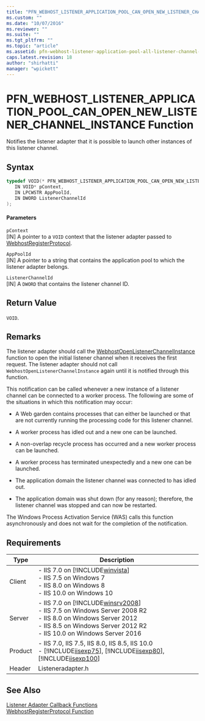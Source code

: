 ```yaml
---
title: "PFN_WEBHOST_LISTENER_APPLICATION_POOL_CAN_OPEN_NEW_LISTENER_CHANNEL_INSTANCE Function | Microsoft Docs"
ms.custom: ""
ms.date: "10/07/2016"
ms.reviewer: ""
ms.suite: ""
ms.tgt_pltfrm: ""
ms.topic: "article"
ms.assetid: pfn-webhost-listener-application-pool-all-listener-channel-instance-function
caps.latest.revision: 18
author: "shirhatti"
manager: "wpickett"
---
```

# PFN_WEBHOST_LISTENER_APPLICATION_POOL_CAN_OPEN_NEW_LISTENER_CHANNEL_INSTANCE Function
Notifies the listener adapter that it is possible to launch other instances of this listener channel.  
  
## Syntax  
  
```cpp  
typedef VOID(* PFN_WEBHOST_LISTENER_APPLICATION_POOL_CAN_OPEN_NEW_LISTENER_CHANNEL_INSTANCE)(  
   IN VOID* pContext,  
   IN LPCWSTR AppPoolId,  
   IN DWORD ListenerChannelId  
);  
```  
  
#### Parameters  
 `pContext`  
 [IN] A pointer to a `VOID` context that the listener adapter passed to [WebhostRegisterProtocol](../../web-development-reference\native-code-api-reference/webhostregisterprotocol-function.md).  
  
 `AppPoolId`  
 [IN] A pointer to a string that contains the application pool to which the listener adapter belongs.  
  
 `ListenerChannelId`  
 [IN] A `DWORD` that contains the listener channel ID.  
  
## Return Value  
 `VOID`.  
  
## Remarks  
 The listener adapter should call the [WebhostOpenListenerChannelInstance](../../web-development-reference\native-code-api-reference/webhostopenlistenerchannelinstance-function.md) function to open the initial listener channel when it receives the first request. The listener adapter should not call `WebhostOpenListenerChannelInstance` again until it is notified through this function.  
  
 This notification can be called whenever a new instance of a listener channel can be connected to a worker process. The following are some of the situations in which this notification may occur:  
  
-   A Web garden contains processes that can either be launched or that are not currently running the processing code for this listener channel.  
  
-   A worker process has idled out and a new one can be launched.  
  
-   A non-overlap recycle process has occurred and a new worker process can be launched.  
  
-   A worker process has terminated unexpectedly and a new one can be launched.  
  
-   The application domain the listener channel was connected to has idled out.  
  
-   The application domain was shut down (for any reason); therefore, the listener channel was stopped and can now be restarted.  
  
 The Windows Process Activation Service (WAS) calls this function asynchronously and does not wait for the completion of the notification.  
  
## Requirements  
  
|Type|Description|  
|----------|-----------------|  
|Client|-   IIS 7.0 on [!INCLUDE[winvista](../../wmi-provider/includes/winvista-md.md)]<br />-   IIS 7.5 on Windows 7<br />-   IIS 8.0 on Windows 8<br />-   IIS 10.0 on Windows 10|  
|Server|-   IIS 7.0 on [!INCLUDE[winsrv2008](../../wmi-provider/includes/winsrv2008-md.md)]<br />-   IIS 7.5 on Windows Server 2008 R2<br />-   IIS 8.0 on Windows Server 2012<br />-   IIS 8.5 on Windows Server 2012 R2<br />-   IIS 10.0 on Windows Server 2016|  
|Product|-   IIS 7.0, IIS 7.5, IIS 8.0, IIS 8.5, IIS 10.0<br />-   [!INCLUDE[iisexp75](../../web-development-reference/native-code-api-reference/includes/iisexp75-md.md)], [!INCLUDE[iisexp80](../../web-development-reference/native-code-api-reference/includes/iisexp80-md.md)], [!INCLUDE[iisexp100](../../web-development-reference/native-code-api-reference/includes/iisexp100-md.md)]|  
|Header|Listeneradapter.h|  
  
## See Also  
 [Listener Adapter Callback Functions](../../web-development-reference\native-code-api-reference/listener-adapter-callback-functions.md)   
 [WebhostRegisterProtocol Function](../../web-development-reference\native-code-api-reference/webhostregisterprotocol-function.md)